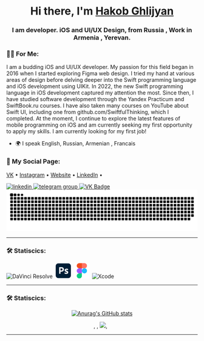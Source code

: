 <h1 align="center">Hi there, I'm <a href="https://github.com/HakobGhlijyan" target="_blank">Hakob Ghlijyan</a>
<h3 align="center">I am developer. iOS and UI/UX Design, from Russia , Work in Armenia , Yerevan.

  ### :man_technologist: For Me:
  
I am a budding iOS and UI/UX developer. My passion for this field began in 2016 when I started exploring Figma web design. 
I tried my hand at various areas of design before delving deeper into the Swift programming language and iOS development using UIKit. 
In 2022, the new Swift programming language in iOS development captured my attention the most. 
Since then, I have studied software development through the Yandex Practicum and SwiftBook.ru courses. 
I have also taken many courses on YouTube about Swift UI, including one from github.com/SwiftfulThinking, which I completed. 
At the moment, I continue to explore the latest features of mobile programming on iOS and am currently seeking my first opportunity to apply my skills.
I am currently looking for my first job!

- 🌍 I speak English, Russian, Armenian , Francais



### 🤝 My Social Page: <p align="center">
  <a href="https://vk.com/hakobghlijyan">VK</a> •
  <a href="https://www.instagram.com/hakobghlijyan/">Instagram</a> •
  <a href="https://github.com/HakobGhlijyan/">Website</a> •
  <a href="https://www.linkedin.com/in/hakobghlijyan/">LinkedIn</a> •
</p>

<div id="badges">
    <a href="https://www.linkedin.com/in/hakobghlijyan" target="_blank">
      <img src="https://cdn-icons-png.flaticon.com/512/2504/2504799.png" width="40" height="40" alt="linkedin" />
    </a>
    <a href="https://t.me/hakobghlijyan" target="_blank">
      <img src="https://cdn-icons-png.flaticon.com/512/2111/2111646.png" width="40" height="40" alt="telegram group" />
    </a>
    <a href="https://vk.com/hakobghlijyan" target="_blank">
      <img src="https://cdn-icons-png.flaticon.com/512/145/145813.png" width="40" height="40" alt="VK Badge"/>
    </a>
  </div>

<picture>
  <source
    media="(prefers-color-scheme: dark)"
    srcset="https://raw.githubusercontent.com/platane/snk/output/github-contribution-grid-snake-dark.svg"
  />
  <source
    media="(prefers-color-scheme: light)"
    srcset="https://raw.githubusercontent.com/platane/snk/output/github-contribution-grid-snake.svg"
  />
  <img
    alt="github contribution grid snake animation"
    src="https://raw.githubusercontent.com/platane/snk/output/github-contribution-grid-snake.svg"
  />
</picture>

---

### 🛠 Statiscics:

<div>
  <img src="https://upload.wikimedia.org/wikipedia/commons/9/90/DaVinci_Resolve_17_logo.svg" title="DaVinci Resolve" alt="DaVinci Resolve" width="40" height="40"/>&nbsp;
  <img src="https://github.com/devicons/devicon/blob/master/icons/photoshop/photoshop-plain.svg" title="photoshop" alt="photoshop" width="40" height="40"/>&nbsp;
  <img src="https://github.com/devicons/devicon/blob/master/icons/figma/figma-original.svg" title="figma" alt="figma" width="40" height="40"/>&nbsp;
  <img src="https://cdn.jsdelivr.net/gh/devicons/devicon@latest/icons/xcode/xcode-original.svg" title="XCode" alt="Xcode" width="40" height="40"/>&nbsp          
</div>

---

### 🛠 Statiscics:

<div id="stat" align="center">

[![Anurag's GitHub stats](https://github-readme-stats.vercel.app/api?username=HakobGhlijyan)](https://github.com/anuraghazra/github-readme-stats)
  
</div>



<div id="stat" align="center">
  <img src="http://github-profile-summary-cards.vercel.app/api/cards/profile-details?username=HakobGhlijyan&theme=default" alt=""/>,
  <img src="http://github-profile-summary-cards.vercel.app/api/cards/repos-per-language?username=HakobGhlijyan&theme=default" alt=""/>,
  <img src="http://github-profile-summary-cards.vercel.app/api/cards/most-commit-language?username=HakobGhlijyan&theme=default"/>,
  <img src="http://github-profile-summary-cards.vercel.app/api/cards/stats?username=HakobGhlijyan&theme=default" alt=""/>
  <img src="http://github-profile-summary-cards.vercel.app/api/cards/productive-time?username=HakobGhlijyan&theme=default&utcOffset=8" alt=""/>
</div>

-------------------------------------------------------------------------------------------------------------------------------------



<!--

# Привет, меня зовут Акоб!

---

### :man_technologist: Обо мне:

Я начинающий разработчик iOS и UI/UX. Моя страсть к этой области началась в 2016 году, когда я начал изучать веб-дизайн Figma
Я пробовал свои силы в различных областях дизайна, прежде чем углубиться в язык программирования Swift и разработку iOS с использованием UIKit.
В 2022 году мое внимание больше всего привлек новый язык программирования Swift для разработки iOS.
С тех пор я изучал разработку программного обеспечения с помощью практикума Яндекса и курсов SwiftBook.ru.
Я также прослушал множество курсов на YouTube о Swift UI, включая один из github.com/SwiftfulThinking, который я закончил.
На данный момент я продолжаю изучать новейшие возможности мобильного программирования на iOS и в настоящее время ищу свою первую возможность применить свои навыки.
В настоящее время я ищу свою первую работу!

---

### 🤝 Социальные сети:

  <div id="badges">
    <a href="https://www.linkedin.com/in/hakobghlijyan" target="_blank">
      <img src="https://cdn-icons-png.flaticon.com/512/2504/2504799.png" width="40" height="40" alt="linkedin" />
    </a>
    <a href="https://t.me/hakobghlijyan" target="_blank">
      <img src="https://cdn-icons-png.flaticon.com/512/2111/2111646.png" width="40" height="40" alt="telegram group" />
    </a>
    <a href="https://vk.com/hakobghlijyan" target="_blank">
      <img src="https://cdn-icons-png.flaticon.com/512/145/145813.png" width="40" height="40" alt="VK Badge"/>
    </a>
  </div>

---

### 🛠 Инструменты:

<div>
  <img src="https://upload.wikimedia.org/wikipedia/commons/9/90/DaVinci_Resolve_17_logo.svg" title="DaVinci Resolve" alt="DaVinci Resolve" width="40" height="40"/>&nbsp;
  <img src="https://github.com/devicons/devicon/blob/master/icons/photoshop/photoshop-plain.svg" title="photoshop" alt="photoshop" width="40" height="40"/>&nbsp;
  <img src="https://github.com/devicons/devicon/blob/master/icons/figma/figma-original.svg" title="figma" alt="figma" width="40" height="40"/>&nbsp;
  <img src="https://cdn.jsdelivr.net/gh/devicons/devicon@latest/icons/xcode/xcode-original.svg" title="XCode" alt="Xcode" width="40" height="40"/>&nbsp          
</div>


---




### 🛠 Resume example:

<div id="stat" align="center">

<img src="https://github.com/HakobGhlijyan/HakobGhlijyan/blob/main/Resume%20-%20A4%20-1.png" alt="The Unlimited" height="1000" />
 😄😄😄
<img src="https://github.com/HakobGhlijyan/HakobGhlijyan/blob/main/Resume%20-%20A4%20-2.png" alt="The Unlimited" height="1000" />
  
</div>


### Languages and Tools:
![Flutter](https://img.shields.io/badge/-Flutter-090909?style=for-the-badge&logo=flutter&logoColor=47C5FB)
![Dart](https://img.shields.io/badge/-Dart-090909?style=for-the-badge&logo=dart&logoColor=097CDB)
![Firebase](https://img.shields.io/badge/-Firebase-090909?style=for-the-badge&logo=firebase&logoColor=F8C52C)
![TensorFlow](https://img.shields.io/badge/-TensorFlow-090909?style=for-the-badge&logo=tensorflow&logoColor=F88C00)
![JavaScript](https://img.shields.io/badge/-JavaScript-090909?style=for-the-badge&logo=JavaScript&logoColor=E9D54D)
![.Net](https://img.shields.io/badge/-Framework-090909?style=for-the-badge&logo=.net&logoColor=E5D3FF)
![C++](https://img.shields.io/badge/-C++-090909?style=for-the-badge&logo=C%2b%2b&logoColor=6296CC)

### Socials:
[![Telegram](https://img.shields.io/badge/-Telegram-090909?style=for-the-badge&logo=telegram&logoColor=27A0D9)](https://t.me/the_cybermania)
[![YouTube](https://img.shields.io/badge/-YouTube-090909?style=for-the-badge&logo=YouTube&logoColor=FF0000)](https://www.youtube.com/alexeyshpavdaMain)
[![Instagram](https://img.shields.io/badge/-Instagram-090909?style=for-the-badge&logo=instagram&logoColor=B4068E)](https://www.instagram.com/alexeyshpavda)
[![Twitter](https://img.shields.io/badge/-Twitter-090909?style=for-the-badge&logo=Twitter&logoColor=1C9DEB)](https://twitter.com/alexeyshpavda)
[![LinkedIn](https://img.shields.io/badge/-LinkedIn-090909?style=for-the-badge&logo=linkedin&logoColor=007BB6)](https://www.linkedin.com/in/alexeyshpavda)
[![Vkontakte](https://img.shields.io/badge/-Vkontakte-090909?style=for-the-badge&logo=Vk&logoColor=4F7DB3)](https://vk.com/alexeyshpavda)
[![Facebook](https://img.shields.io/badge/-Facebook-090909?style=for-the-badge&logo=Facebook&logoColor=1195F5)](https://www.facebook.com/alexeyshpavda)


[![Anurag's GitHub stats](https://github-readme-stats.vercel.app/api?username=HakobGhlijyan)](https://github.com/anuraghazra/github-readme-stats)


- 🔭 I’m currently working on ...
- 🌱 I’m currently learning ...
- 👯 I’m looking to collaborate on ...
- 🤔 I’m looking for help with ...
- 💬 Ask me about ...
- 📫 How to reach me: ...
- 😄 Pronouns: ...
- ⚡ Fun fact: ...

-->

